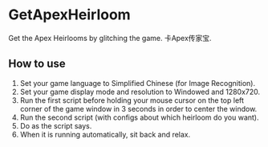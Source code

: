 # GetApexHeirloom

Get the Apex Heirlooms by glitching the game.
卡Apex传家宝.

## How to use

1. Set your game language to Simplified Chinese (for Image Recognition).
2. Set your game display mode and resolution to Windowed and 1280x720.
3. Run the first script before holding your mouse cursor on the top left corner of the game window in 3 seconds in order to center the window.
4. Run the second script (with configs about which heirloom do you want).
5. Do as the script says.
6. When it is running automatically, sit back and relax.
